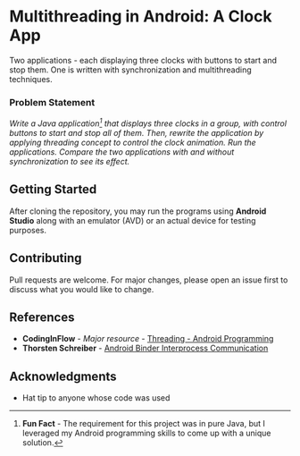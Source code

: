 # Multithreading in Android: A Clock App

Two applications - each displaying three clocks with buttons to start and stop them. One is written with synchronization and multithreading techniques.

### Problem Statement

_Write a Java application<span title="Fun Fact">[^1]</span> that displays three clocks in a group, with control buttons to start and stop all of them. Then, rewrite the application by applying threading concept to control the clock animation. Run the applications. Compare the two applications with and without synchronization to see its effect._

## Getting Started

After cloning the repository, you may run the programs using **Android Studio** along with an emulator (AVD) or an actual device for testing purposes.

## Contributing

Pull requests are welcome. For major changes, please open an issue first to discuss what you would like to change.

## References

* **CodingInFlow** - *Major resource* - [Threading - Android Programming](https://www.youtube.com/playlist?list=PLrnPJCHvNZuD52mtV8NvazNYIyIVPVZRa)
* **Thorsten Schreiber** - [Android Binder Interprocess Communication](https://docplayer.net/18424655-Android-binder-android-interprocess-communication-thorsten-schreiber-first-advisor-juraj-somorovsky-second-advisor-daniel-bussmeyer.html)

## Acknowledgments

* Hat tip to anyone whose code was used

<!-- Footnotes formatted by GitHub to appear here -->

[^1]: **Fun Fact** - The requirement for this project was in pure Java, but I leveraged my Android programming skills to come up with a unique solution.

